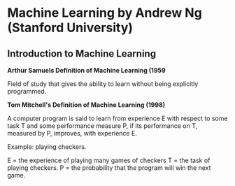 # Machine Learning by Andrew Ng (Stanford University)

## Introduction to Machine Learning

**Arthur Samuels Definition of Machine Learning (1959**

Field of study that gives the ability to learn without being explicitly programmed.

**Tom Mitchell's Definition of Machine Learning (1998)**

A computer program is said to learn from experience E with respect to some task T and some performance measure P, if its performance on T, measured by P, improves, with experience E.

Example: playing checkers.

E = the experience of playing many games of checkers
T = the task of playing checkers.
P = the probability that the program will win the next game.
